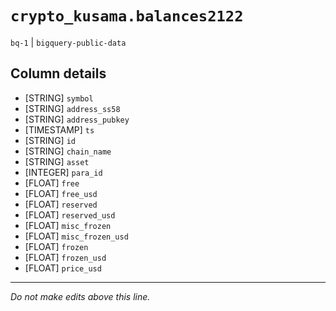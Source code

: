 # `crypto_kusama.balances2122`
`bq-1` | `bigquery-public-data`

## Column details
* [STRING]    `symbol`
* [STRING]    `address_ss58`
* [STRING]    `address_pubkey`
* [TIMESTAMP] `ts`
* [STRING]    `id`
* [STRING]    `chain_name`
* [STRING]    `asset`
* [INTEGER]   `para_id`
* [FLOAT]     `free`
* [FLOAT]     `free_usd`
* [FLOAT]     `reserved`
* [FLOAT]     `reserved_usd`
* [FLOAT]     `misc_frozen`
* [FLOAT]     `misc_frozen_usd`
* [FLOAT]     `frozen`
* [FLOAT]     `frozen_usd`
* [FLOAT]     `price_usd`

-------------------------------------------------------------------------------
*Do not make edits above this line.*
